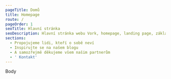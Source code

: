 ```yaml
---
pageTitle: Domů
title: Homepage
route: /
pageOrder: 1
seoTitle: Hlavní stránka
seoDescription: Hlavní stránka webu Vork, homepage, landing page, základní informace
sections:
  - Propojujeme lidi, kteří o sobě neví
  - Inspirujte se na našem blogu
  - A samozřejmě děkujeme všem našim partnerům
  - ' Kontakt'
---
```


Body
